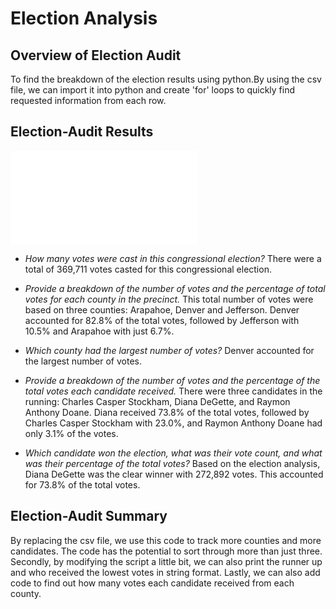 # **Election Analysis**

## **Overview of Election Audit**
To find the breakdown of the election results using python.By using the csv file, we can import it into python and create 'for' loops to quickly find requested information from each row.

## **Election-Audit Results**
![Election Results](election_analysis.txt)

- *How many votes were cast in this congressional election?*
There were a total of 369,711 votes casted for this congressional election.

- *Provide a breakdown of the number of votes and the percentage of total votes for each county in the precinct.*
This total number of votes were based on three counties: Arapahoe, Denver and Jefferson. Denver accounted for 82.8% of the total votes, followed by Jefferson with 10.5% and Arapahoe with just 6.7%. 

- *Which county had the largest number of votes?*
Denver accounted for the largest number of votes.

- *Provide a breakdown of the number of votes and the percentage of the total votes each candidate received.*
There were three candidates in the running: Charles Casper Stockham, Diana DeGette, and Raymon Anthony Doane. 
Diana received 73.8% of the total votes, followed by Charles Casper Stockham with 23.0%, and Raymon Anthony Doane had only 3.1% of the votes.
 
- *Which candidate won the election, what was their vote count, and what was their percentage of the total votes?*
Based on the election analysis, Diana DeGette was the clear winner with 272,892 votes. This accounted for 73.8% of the total votes. 

## **Election-Audit Summary** 
By replacing the csv file, we use this code to track more counties and more candidates. The code has the potential to sort through more than just three. 
Secondly, by modifying the script a little bit, we can also print the runner up and who received the lowest votes in string format.
Lastly, we can also add code to find out how many votes each candidate received from each county.
